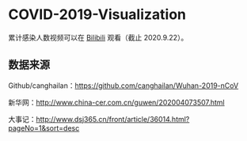 # COVID-2019-Visualization

累计感染人数视频可以在 [Bilibili](https://www.bilibili.com/video/BV1ep4y1a7AC) 观看（截止 2020.9.22）。

## 数据来源

Github/canghailan：https://github.com/canghailan/Wuhan-2019-nCoV 

新华网：http://www.china-cer.com.cn/guwen/202004073507.html 

大事记：http://www.dsj365.cn/front/article/36014.html?pageNo=1&sort=desc

